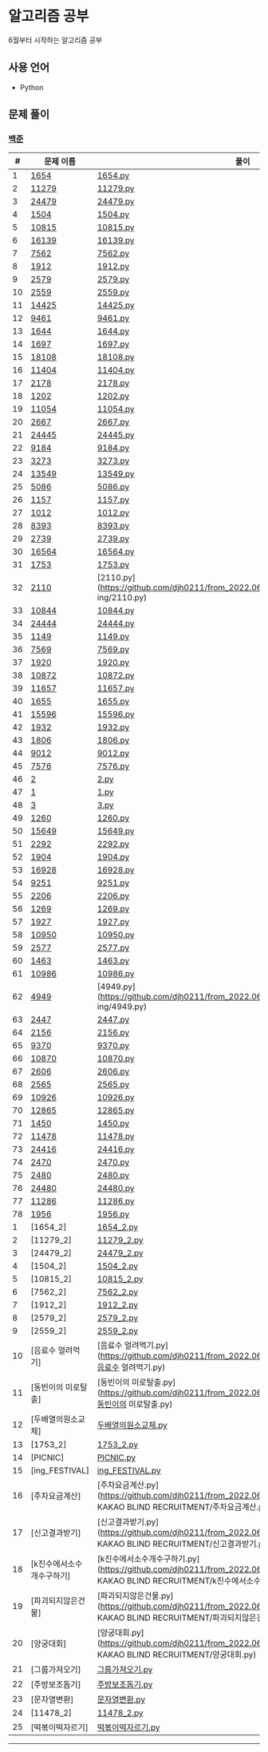 # 알고리즘 공부

6월부터 시작하는 알고리즘 공부

## 사용 언어

- Python

## 문제 풀이

### [백준](https://www.acmicpc.net/)

#|문제 이름|풀이
--------|----------|----------
1|[1654](https://www.acmicpc.net/problem/1654)|[1654.py](https://github.com/djh0211/from_2022.06_Algorithm/tree/main/1654/1654.py)
2|[11279](https://www.acmicpc.net/problem/11279)|[11279.py](https://github.com/djh0211/from_2022.06_Algorithm/tree/main/11279/11279.py)
3|[24479](https://www.acmicpc.net/problem/24479)|[24479.py](https://github.com/djh0211/from_2022.06_Algorithm/tree/main/24479/24479.py)
4|[1504](https://www.acmicpc.net/problem/1504)|[1504.py](https://github.com/djh0211/from_2022.06_Algorithm/tree/main/1504/1504.py)
5|[10815](https://www.acmicpc.net/problem/10815)|[10815.py](https://github.com/djh0211/from_2022.06_Algorithm/tree/main/10815/10815.py)
6|[16139](https://www.acmicpc.net/problem/16139)|[16139.py](https://github.com/djh0211/from_2022.06_Algorithm/tree/main/16139/16139.py)
7|[7562](https://www.acmicpc.net/problem/7562)|[7562.py](https://github.com/djh0211/from_2022.06_Algorithm/tree/main/7562/7562.py)
8|[1912](https://www.acmicpc.net/problem/1912)|[1912.py](https://github.com/djh0211/from_2022.06_Algorithm/tree/main/1912/1912.py)
9|[2579](https://www.acmicpc.net/problem/2579)|[2579.py](https://github.com/djh0211/from_2022.06_Algorithm/tree/main/2579/2579.py)
10|[2559](https://www.acmicpc.net/problem/2559)|[2559.py](https://github.com/djh0211/from_2022.06_Algorithm/tree/main/2559/2559.py)
11|[14425](https://www.acmicpc.net/problem/14425)|[14425.py](https://github.com/djh0211/from_2022.06_Algorithm/tree/main/14425/14425.py)
12|[9461](https://www.acmicpc.net/problem/9461)|[9461.py](https://github.com/djh0211/from_2022.06_Algorithm/tree/main/9461/9461.py)
13|[1644](https://www.acmicpc.net/problem/1644)|[1644.py](https://github.com/djh0211/from_2022.06_Algorithm/tree/main/1644/1644.py)
14|[1697](https://www.acmicpc.net/problem/1697)|[1697.py](https://github.com/djh0211/from_2022.06_Algorithm/tree/main/1697/1697.py)
15|[18108](https://www.acmicpc.net/problem/18108)|[18108.py](https://github.com/djh0211/from_2022.06_Algorithm/tree/main/18108/18108.py)
16|[11404](https://www.acmicpc.net/problem/11404)|[11404.py](https://github.com/djh0211/from_2022.06_Algorithm/tree/main/11404/11404.py)
17|[2178](https://www.acmicpc.net/problem/2178)|[2178.py](https://github.com/djh0211/from_2022.06_Algorithm/tree/main/2178/2178.py)
18|[1202](https://www.acmicpc.net/problem/1202)|[1202.py](https://github.com/djh0211/from_2022.06_Algorithm/tree/main/1202/1202.py)
19|[11054](https://www.acmicpc.net/problem/11054)|[11054.py](https://github.com/djh0211/from_2022.06_Algorithm/tree/main/11054/11054.py)
20|[2667](https://www.acmicpc.net/problem/2667)|[2667.py](https://github.com/djh0211/from_2022.06_Algorithm/tree/main/2667/2667.py)
21|[24445](https://www.acmicpc.net/problem/24445)|[24445.py](https://github.com/djh0211/from_2022.06_Algorithm/tree/main/24445/24445.py)
22|[9184](https://www.acmicpc.net/problem/9184)|[9184.py](https://github.com/djh0211/from_2022.06_Algorithm/tree/main/9184/9184.py)
23|[3273](https://www.acmicpc.net/problem/3273)|[3273.py](https://github.com/djh0211/from_2022.06_Algorithm/tree/main/3273/3273.py)
24|[13549](https://www.acmicpc.net/problem/13549)|[13549.py](https://github.com/djh0211/from_2022.06_Algorithm/tree/main/13549/13549.py)
25|[5086](https://www.acmicpc.net/problem/5086)|[5086.py](https://github.com/djh0211/from_2022.06_Algorithm/tree/main/5086/5086.py)
26|[1157](https://www.acmicpc.net/problem/1157)|[1157.py](https://github.com/djh0211/from_2022.06_Algorithm/tree/main/1012/1157.py)
27|[1012](https://www.acmicpc.net/problem/1012)|[1012.py](https://github.com/djh0211/from_2022.06_Algorithm/tree/main/1012/1012.py)
28|[8393](https://www.acmicpc.net/problem/8393)|[8393.py](https://github.com/djh0211/from_2022.06_Algorithm/tree/main/1012/8393.py)
29|[2739](https://www.acmicpc.net/problem/2739)|[2739.py](https://github.com/djh0211/from_2022.06_Algorithm/tree/main/2739/2739.py)
30|[16564](https://www.acmicpc.net/problem/16564)|[16564.py](https://github.com/djh0211/from_2022.06_Algorithm/tree/main/16564/16564.py)
31|[1753](https://www.acmicpc.net/problem/1753)|[1753.py](https://github.com/djh0211/from_2022.06_Algorithm/tree/main/1753/1753.py)
32|[2110](https://www.acmicpc.net/problem/2110)|[2110.py](https://github.com/djh0211/from_2022.06_Algorithm/tree/main/2110 ing/2110.py)
33|[10844](https://www.acmicpc.net/problem/10844)|[10844.py](https://github.com/djh0211/from_2022.06_Algorithm/tree/main/10844/10844.py)
34|[24444](https://www.acmicpc.net/problem/24444)|[24444.py](https://github.com/djh0211/from_2022.06_Algorithm/tree/main/24444/24444.py)
35|[1149](https://www.acmicpc.net/problem/1149)|[1149.py](https://github.com/djh0211/from_2022.06_Algorithm/tree/main/1149/1149.py)
36|[7569](https://www.acmicpc.net/problem/7569)|[7569.py](https://github.com/djh0211/from_2022.06_Algorithm/tree/main/7569/7569.py)
37|[1920](https://www.acmicpc.net/problem/1920)|[1920.py](https://github.com/djh0211/from_2022.06_Algorithm/tree/main/1920/1920.py)
38|[10872](https://www.acmicpc.net/problem/10872)|[10872.py](https://github.com/djh0211/from_2022.06_Algorithm/tree/main/10872/10872.py)
39|[11657](https://www.acmicpc.net/problem/11657)|[11657.py](https://github.com/djh0211/from_2022.06_Algorithm/tree/main/11657/11657.py)
40|[1655](https://www.acmicpc.net/problem/1655)|[1655.py](https://github.com/djh0211/from_2022.06_Algorithm/tree/main/1655/1655.py)
41|[15596](https://www.acmicpc.net/problem/15596)|[15596.py](https://github.com/djh0211/from_2022.06_Algorithm/tree/main/15596/15596.py)
42|[1932](https://www.acmicpc.net/problem/1932)|[1932.py](https://github.com/djh0211/from_2022.06_Algorithm/tree/main/1932/1932.py)
43|[1806](https://www.acmicpc.net/problem/1806)|[1806.py](https://github.com/djh0211/from_2022.06_Algorithm/tree/main/1806/1806.py)
44|[9012](https://www.acmicpc.net/problem/9012)|[9012.py](https://github.com/djh0211/from_2022.06_Algorithm/tree/main/9012/9012.py)
45|[7576](https://www.acmicpc.net/problem/7576)|[7576.py](https://github.com/djh0211/from_2022.06_Algorithm/tree/main/7576/7576.py)
46|[2](https://www.acmicpc.net/problem/2)|[2.py](https://github.com/djh0211/from_2022.06_Algorithm/tree/main/MakinaRocksCodingTest/2.py)
47|[1](https://www.acmicpc.net/problem/1)|[1.py](https://github.com/djh0211/from_2022.06_Algorithm/tree/main/MakinaRocksCodingTest/1.py)
48|[3](https://www.acmicpc.net/problem/3)|[3.py](https://github.com/djh0211/from_2022.06_Algorithm/tree/main/MakinaRocksCodingTest/3.py)
49|[1260](https://www.acmicpc.net/problem/1260)|[1260.py](https://github.com/djh0211/from_2022.06_Algorithm/tree/main/1260/1260.py)
50|[15649](https://www.acmicpc.net/problem/15649)|[15649.py](https://github.com/djh0211/from_2022.06_Algorithm/tree/main/15649/15649.py)
51|[2292](https://www.acmicpc.net/problem/2292)|[2292.py](https://github.com/djh0211/from_2022.06_Algorithm/tree/main/2292/2292.py)
52|[1904](https://www.acmicpc.net/problem/1904)|[1904.py](https://github.com/djh0211/from_2022.06_Algorithm/tree/main/1904/1904.py)
53|[16928](https://www.acmicpc.net/problem/16928)|[16928.py](https://github.com/djh0211/from_2022.06_Algorithm/tree/main/16928/16928.py)
54|[9251](https://www.acmicpc.net/problem/9251)|[9251.py](https://github.com/djh0211/from_2022.06_Algorithm/tree/main/9251/9251.py)
55|[2206](https://www.acmicpc.net/problem/2206)|[2206.py](https://github.com/djh0211/from_2022.06_Algorithm/tree/main/2206/2206.py)
56|[1269](https://www.acmicpc.net/problem/1269)|[1269.py](https://github.com/djh0211/from_2022.06_Algorithm/tree/main/1269/1269.py)
57|[1927](https://www.acmicpc.net/problem/1927)|[1927.py](https://github.com/djh0211/from_2022.06_Algorithm/tree/main/1927/1927.py)
58|[10950](https://www.acmicpc.net/problem/10950)|[10950.py](https://github.com/djh0211/from_2022.06_Algorithm/tree/main/10950/10950.py)
59|[2577](https://www.acmicpc.net/problem/2577)|[2577.py](https://github.com/djh0211/from_2022.06_Algorithm/tree/main/2577/2577.py)
60|[1463](https://www.acmicpc.net/problem/1463)|[1463.py](https://github.com/djh0211/from_2022.06_Algorithm/tree/main/1463/1463.py)
61|[10986](https://www.acmicpc.net/problem/10986)|[10986.py](https://github.com/djh0211/from_2022.06_Algorithm/tree/main/10986/10986.py)
62|[4949](https://www.acmicpc.net/problem/4949)|[4949.py](https://github.com/djh0211/from_2022.06_Algorithm/tree/main/4949 ing/4949.py)
63|[2447](https://www.acmicpc.net/problem/2447)|[2447.py](https://github.com/djh0211/from_2022.06_Algorithm/tree/main/2447...ing/2447.py)
64|[2156](https://www.acmicpc.net/problem/2156)|[2156.py](https://github.com/djh0211/from_2022.06_Algorithm/tree/main/2156/2156.py)
65|[9370](https://www.acmicpc.net/problem/9370)|[9370.py](https://github.com/djh0211/from_2022.06_Algorithm/tree/main/9370/9370.py)
66|[10870](https://www.acmicpc.net/problem/10870)|[10870.py](https://github.com/djh0211/from_2022.06_Algorithm/tree/main/10870/10870.py)
67|[2606](https://www.acmicpc.net/problem/2606)|[2606.py](https://github.com/djh0211/from_2022.06_Algorithm/tree/main/2606/2606.py)
68|[2565](https://www.acmicpc.net/problem/2565)|[2565.py](https://github.com/djh0211/from_2022.06_Algorithm/tree/main/2565/2565.py)
69|[10926](https://www.acmicpc.net/problem/10926)|[10926.py](https://github.com/djh0211/from_2022.06_Algorithm/tree/main/10926/10926.py)
70|[12865](https://www.acmicpc.net/problem/12865)|[12865.py](https://github.com/djh0211/from_2022.06_Algorithm/tree/main/12865/12865.py)
71|[1450](https://www.acmicpc.net/problem/1450)|[1450.py](https://github.com/djh0211/from_2022.06_Algorithm/tree/main/1450/1450.py)
72|[11478](https://www.acmicpc.net/problem/11478)|[11478.py](https://github.com/djh0211/from_2022.06_Algorithm/tree/main/11478/11478.py)
73|[24416](https://www.acmicpc.net/problem/24416)|[24416.py](https://github.com/djh0211/from_2022.06_Algorithm/tree/main/24416/24416.py)
74|[2470](https://www.acmicpc.net/problem/2470)|[2470.py](https://github.com/djh0211/from_2022.06_Algorithm/tree/main/2470/2470.py)
75|[2480](https://www.acmicpc.net/problem/2480)|[2480.py](https://github.com/djh0211/from_2022.06_Algorithm/tree/main/2480/2480.py)
76|[24480](https://www.acmicpc.net/problem/24480)|[24480.py](https://github.com/djh0211/from_2022.06_Algorithm/tree/main/24480/24480.py)
77|[11286](https://www.acmicpc.net/problem/11286)|[11286.py](https://github.com/djh0211/from_2022.06_Algorithm/tree/main/11286/11286.py)
78|[1956](https://www.acmicpc.net/problem/1956)|[1956.py](https://github.com/djh0211/from_2022.06_Algorithm/tree/main/1956/1956.py)
1|[1654_2]|[1654_2.py](https://github.com/djh0211/from_2022.06_Algorithm/tree/main/1654/1654_2.py)
2|[11279_2]|[11279_2.py](https://github.com/djh0211/from_2022.06_Algorithm/tree/main/11279/11279_2.py)
3|[24479_2]|[24479_2.py](https://github.com/djh0211/from_2022.06_Algorithm/tree/main/24479/24479_2.py)
4|[1504_2]|[1504_2.py](https://github.com/djh0211/from_2022.06_Algorithm/tree/main/1504/1504_2.py)
5|[10815_2]|[10815_2.py](https://github.com/djh0211/from_2022.06_Algorithm/tree/main/10815/10815_2.py)
6|[7562_2]|[7562_2.py](https://github.com/djh0211/from_2022.06_Algorithm/tree/main/7562/7562_2.py)
7|[1912_2]|[1912_2.py](https://github.com/djh0211/from_2022.06_Algorithm/tree/main/1912/1912_2.py)
8|[2579_2]|[2579_2.py](https://github.com/djh0211/from_2022.06_Algorithm/tree/main/2579/2579_2.py)
9|[2559_2]|[2559_2.py](https://github.com/djh0211/from_2022.06_Algorithm/tree/main/2559/2559_2.py)
10|[음료수 얼려먹기]|[음료수 얼려먹기.py](https://github.com/djh0211/from_2022.06_Algorithm/tree/main/3.DFS_BFS/음료수 얼려먹기.py)
11|[동빈이의 미로탈출]|[동빈이의 미로탈출.py](https://github.com/djh0211/from_2022.06_Algorithm/tree/main/3.DFS_BFS/동빈이의 미로탈출.py)
12|[두배열의원소교체]|[두배열의원소교체.py](https://github.com/djh0211/from_2022.06_Algorithm/tree/main/정렬/두배열의원소교체.py)
13|[1753_2]|[1753_2.py](https://github.com/djh0211/from_2022.06_Algorithm/tree/main/1753/1753_2.py)
14|[PICNIC]|[PICNIC.py](https://github.com/djh0211/from_2022.06_Algorithm/tree/main/알고리즘문제해결전략/PICNIC.py)
15|[ing_FESTIVAL]|[ing_FESTIVAL.py](https://github.com/djh0211/from_2022.06_Algorithm/tree/main/알고리즘문제해결전략/ing_FESTIVAL.py)
16|[주차요금계산]|[주차요금계산.py](https://github.com/djh0211/from_2022.06_Algorithm/tree/main/2022 KAKAO BLIND RECRUITMENT/주차요금계산.py)
17|[신고결과받기]|[신고결과받기.py](https://github.com/djh0211/from_2022.06_Algorithm/tree/main/2022 KAKAO BLIND RECRUITMENT/신고결과받기.py)
18|[k진수에서소수개수구하기]|[k진수에서소수개수구하기.py](https://github.com/djh0211/from_2022.06_Algorithm/tree/main/2022 KAKAO BLIND RECRUITMENT/k진수에서소수개수구하기.py)
19|[파괴되지않은건물]|[파괴되지않은건물.py](https://github.com/djh0211/from_2022.06_Algorithm/tree/main/2022 KAKAO BLIND RECRUITMENT/파괴되지않은건물.py)
20|[양궁대회]|[양궁대회.py](https://github.com/djh0211/from_2022.06_Algorithm/tree/main/2022 KAKAO BLIND RECRUITMENT/양궁대회.py)
21|[그룹가져오기]|[그룹가져오기.py](https://github.com/djh0211/from_2022.06_Algorithm/tree/main/20220701익명코딩테스트/그룹가져오기.py)
22|[주방보조돕기]|[주방보조돕기.py](https://github.com/djh0211/from_2022.06_Algorithm/tree/main/20220701익명코딩테스트/주방보조돕기.py)
23|[문자열변환]|[문자열변환.py](https://github.com/djh0211/from_2022.06_Algorithm/tree/main/20220701익명코딩테스트/문자열변환.py)
24|[11478_2]|[11478_2.py](https://github.com/djh0211/from_2022.06_Algorithm/tree/main/11478/11478_2.py)
25|[떡볶이떡자르기]|[떡볶이떡자르기.py](https://github.com/djh0211/from_2022.06_Algorithm/tree/main/이진탐색/떡볶이떡자르기.py)


---



